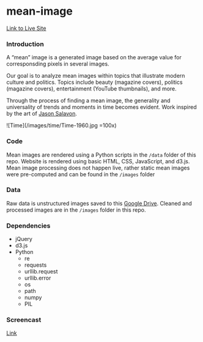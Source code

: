 # mean-image

[Link to Live Site](https://s-machine.github.io/mean-image/)
### Introduction
A “mean” image is a generated image based on the average value for corresponsding pixels in several images.  

Our goal is to analyze mean images within topics that illustrate modern culture and politics. Topics include beauty (magazine covers), politics (magazine covers), entertainment (YouTube thumbnails), and more.  

Through the process of finding a mean image, the generality and universality of trends and moments in time becomes evident. Work inspired by the art of [Jason Salavon](www.salavon.com).

![Time](/images/time/Time-1960.jpg =100x)

### Code
Mean images are rendered using a Python scripts in the `/data` folder of this repo.
Website is rendered using basic HTML, CSS, JavaScript, and d3.js. Mean image processing does not happen live, rather static mean images were pre-computed and can be found in the `/images` folder

### Data
Raw data is unstructured images saved to this [Google Drive](https://drive.google.com/open?id=1_I0gd4cSSTXhy7uLtpLDc88qD6Tr0SacrVnuTAztWE4). Cleaned and processed images are in the `/images` folder in this repo. 

### Dependencies
- jQuery
- d3.js 
- Python
	- re
	- requests
	- urllib.request
	- urllib.error
	- os
	- path
	- numpy
	- PIL


### Screencast
[Link](www.youtube.com)
